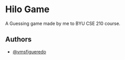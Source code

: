 
# Hilo Game

A Guessing game made by me to BYU CSE 210 course.

## Authors

- [@vmsfigueredo](https://www.github.com/vmsfigueredo)

